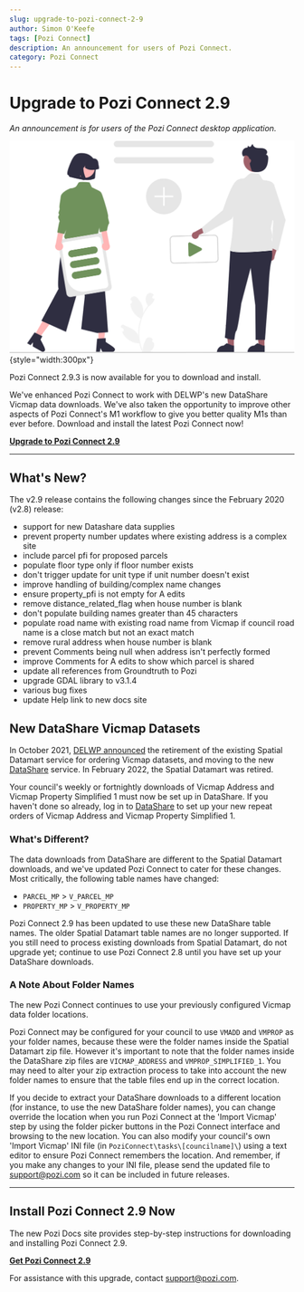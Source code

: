 ```yaml
---
slug: upgrade-to-pozi-connect-2-9
author: Simon O'Keefe
tags: [Pozi Connect]
description: An announcement for users of Pozi Connect.
category: Pozi Connect
---
```


# Upgrade to Pozi Connect 2.9

*An announcement is for users of the Pozi Connect desktop application.*

![](/static/img/undraw/undraw_collaborating_re_l43g.svg){style="width:300px"}

Pozi Connect 2.9.3 is now available for you to download and install.

We've enhanced Pozi Connect to work with DELWP's new DataShare Vicmap data downloads. We've also taken the opportunity to improve other aspects of Pozi Connect's M1 workflow to give you better quality M1s than ever before. Download and install the latest Pozi Connect now!

**[Upgrade to Pozi Connect 2.9](/pozi-connect/installation.md)**

------

## What's New?

The v2.9 release contains the following changes since the February 2020 (v2.8) release:

- support for new Datashare data supplies
- prevent property number updates where existing address is a complex site
- include parcel pfi for proposed parcels
- populate floor type only if floor number exists
- don't trigger update for unit type if unit number doesn't exist
- improve handling of building/complex name changes
- ensure property_pfi is not empty for A edits
- remove distance_related_flag when house number is blank
- don't populate building names greater than 45 characters
- populate road name with existing road name from Vicmap if council road name is a close match but not an exact match
- remove rural address when house number is blank
- prevent Comments being null when address isn't perfectly formed
- improve Comments for A edits to show which parcel is shared
- update all references from Groundtruth to Pozi
- upgrade GDAL library to v3.1.4
- various bug fixes
- update Help link to new docs site

## New DataShare Vicmap Datasets

In October 2021, [DELWP announced](https://www.land.vic.gov.au/maps-and-spatial/maps-and-spatial-news/discover-victorian-spatial-data-with-new-datashare-platform) the retirement of the existing Spatial Datamart service for ordering Vicmap datasets, and moving to the new [DataShare](https://datashare.maps.vic.gov.au/) service. In February 2022, the Spatial Datamart was retired.

Your council's weekly or fortnightly downloads of Vicmap Address and Vicmap Property Simplified 1 must now be set up in DataShare. If you haven't done so already, log in to [DataShare](https://datashare.maps.vic.gov.au/) to set up your new repeat orders of Vicmap Address and Vicmap Property Simplified 1.

### What's Different?

The data downloads from DataShare are different to the Spatial Datamart downloads, and we've updated Pozi Connect to cater for these changes. Most critically, the following table names have changed:

- `PARCEL_MP` > `V_PARCEL_MP`
- `PROPERTY_MP` > `V_PROPERTY_MP`

Pozi Connect 2.9 has been updated to use these new DataShare table names. The older Spatial Datamart table names are no longer supported. If you still need to process existing downloads from Spatial Datamart, do not upgrade yet; continue to use Pozi Connect 2.8 until you have set up your DataShare downloads.

### A Note About Folder Names

The new Pozi Connect continues to use your previously configured Vicmap data folder locations.

Pozi Connect may be configured for your council to use `VMADD` and `VMPROP` as your folder names, because these were the folder names inside the Spatial Datamart zip file. However it's important to note that the folder names inside the DataShare zip files are `VICMAP_ADDRESS` and `VMPROP_SIMPLIFIED_1`. You may need to alter your zip extraction process to take into account the new folder names to ensure that the table files end up in the correct location.

If you decide to extract your DataShare downloads to a different location (for instance, to use the new DataShare folder names), you can change override the location when you run Pozi Connect at the 'Import Vicmap' step by using the folder picker buttons in the Pozi Connect interface and browsing to the new location. You can also modify your council's own 'Import Vicmap' INI file (in `PoziConnect\tasks\[councilname]\`) using a text editor to ensure Pozi Connect remembers the location. And remember, if you make any changes to your INI file, please send the updated file to support@pozi.com so it can be included in future releases.

------

## Install Pozi Connect 2.9 Now

The new Pozi Docs site provides step-by-step instructions for downloading and installing Pozi Connect 2.9.

**[Get Pozi Connect 2.9](/pozi-connect/installation.md)**

For assistance with this upgrade, contact support@pozi.com.
